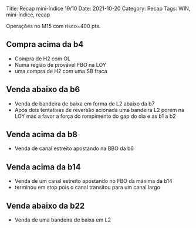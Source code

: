 Title: Recap mini-índice 19/10
Date: 2021-10-20
Category: Recap
Tags: WIN, mini-índice, recap


Operações no M15 com risco=400 pts.  

## Compra acima da b4
* Compra de H2 com OL
* Numa região de provável FBO na LOY 
* uma compra de H2 com uma SB fraca 

## Venda abaixo da b6
* Venda de bandeira de baixa em forma de L2 abaixo da b7
* Após dois tentativas de reversão acionada uma bandeira L2 porém na LOY mas a favor a força do rompimento do gap do dia e as b1 a b2

## Venda acima da b8
* Venda de canal estreito apostando na BBO da b6

## Venda acima da b14
* Venda de um canal estreito apostando no FBO da máxima da b14
* terminou em stop pois o canal transitou para um canal largo

## Venda abaixo da b22
* Venda de uma bandeira de baixa em L2
